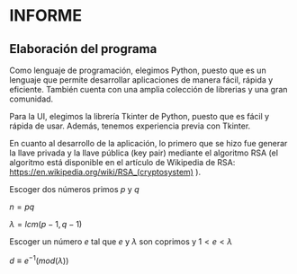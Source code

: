 
# INFORME

## Elaboración del programa

Como lenguaje de programación, elegimos Python, puesto que es un lenguaje que permite desarrollar aplicaciones de manera fácil, rápida y eficiente. También cuenta con una amplia colección de librerias y una gran comunidad.

Para la UI, elegimos la librería Tkinter de Python, puesto que es fácil y rápida de usar. Además, tenemos experiencia previa con Tkinter. 

En cuanto al desarrollo de la aplicación, lo primero que se hizo fue generar la llave privada y la llave pública (key pair) mediante el algoritmo RSA (el algoritmo está disponible en el artículo de Wikipedia de RSA: https://en.wikipedia.org/wiki/RSA_(cryptosystem) ). 

Escoger dos números primos $p$ y $q$ 

$n = pq$

$λ = lcm(p -1, q - 1)$

Escoger un número $e$ tal que $e$ y  $λ$ son coprimos y $1 < e < λ$

$d ≡ e^{-1}(mod (λ))$
